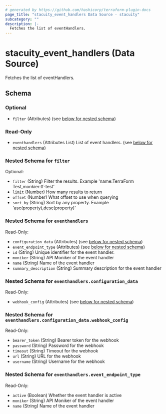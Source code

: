 ```yaml
---
# generated by https://github.com/hashicorp/terraform-plugin-docs
page_title: "stacuity_event_handlers Data Source - stacuity"
subcategory: ""
description: |-
  Fetches the list of eventHandlers.
---
```


# stacuity_event_handlers (Data Source)

Fetches the list of eventHandlers.



<!-- schema generated by tfplugindocs -->
## Schema

### Optional

- `filter` (Attributes) (see [below for nested schema](#nestedatt--filter))

### Read-Only

- `eventhandlers` (Attributes List) List of event handlers. (see [below for nested schema](#nestedatt--eventhandlers))

<a id="nestedatt--filter"></a>
### Nested Schema for `filter`

Optional:

- `filter` (String) Filter the results. Example 'name:TerraForm Test,monkier:tf-test'
- `limit` (Number) How many results to return
- `offset` (Number) What offset to use when querying
- `sort_by` (String) Sort by any property. Example 'asc(property),desc(property)'


<a id="nestedatt--eventhandlers"></a>
### Nested Schema for `eventhandlers`

Read-Only:

- `configuration_data` (Attributes) (see [below for nested schema](#nestedatt--eventhandlers--configuration_data))
- `event_endpoint_type` (Attributes) (see [below for nested schema](#nestedatt--eventhandlers--event_endpoint_type))
- `id` (String) Unique identifier for the event handler.
- `moniker` (String) API Moniker of the event handler
- `name` (String) Name of the event handler
- `summary_description` (String) Summary description for the event handler

<a id="nestedatt--eventhandlers--configuration_data"></a>
### Nested Schema for `eventhandlers.configuration_data`

Read-Only:

- `webhook_config` (Attributes) (see [below for nested schema](#nestedatt--eventhandlers--configuration_data--webhook_config))

<a id="nestedatt--eventhandlers--configuration_data--webhook_config"></a>
### Nested Schema for `eventhandlers.configuration_data.webhook_config`

Read-Only:

- `bearer_token` (String) Bearer token for the webhook
- `password` (String) Password for the webhook
- `timeout` (String) Timeout for the webhook
- `url` (String) URL for the webhook
- `username` (String) Username for the webhook



<a id="nestedatt--eventhandlers--event_endpoint_type"></a>
### Nested Schema for `eventhandlers.event_endpoint_type`

Read-Only:

- `active` (Boolean) Whether the event handler is active
- `moniker` (String) API Moniker of the event handler
- `name` (String) Name of the event handler
